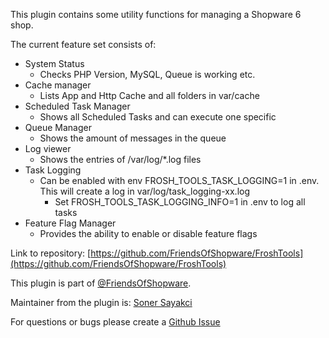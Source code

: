 This plugin contains some utility functions for managing a Shopware 6 shop.

The current feature set consists of:

*   System Status
    *   Checks PHP Version, MySQL, Queue is working etc.
*   Cache manager
    *   Lists App and Http Cache and all folders in var/cache
*   Scheduled Task Manager
    *   Shows all Scheduled Tasks and can execute one specific
*   Queue Manager
    *   Shows the amount of messages in the queue
*   Log viewer
    *   Shows the entries of /var/log/*.log files
*   Task Logging
    *   Can be enabled with env FROSH_TOOLS_TASK_LOGGING=1 in .env. This will create a log in var/log/task_logging-xx.log
        *   Set FROSH_TOOLS_TASK_LOGGING_INFO=1 in .env to log all tasks
*   Feature Flag Manager
    *   Provides the ability to enable or disable feature flags

Link to repository: [https://github.com/FriendsOfShopware/FroshTools](https://github.com/FriendsOfShopware/FroshTools)

This plugin is part of [@FriendsOfShopware](https://store.shopware.com/en/friends-of-shopware.html).  

Maintainer from the plugin is: [Soner Sayakci](https://github.com/shyim)

For questions or bugs please create a [Github Issue](https://github.com/FriendsOfShopware/FroshTools/issues/new)
